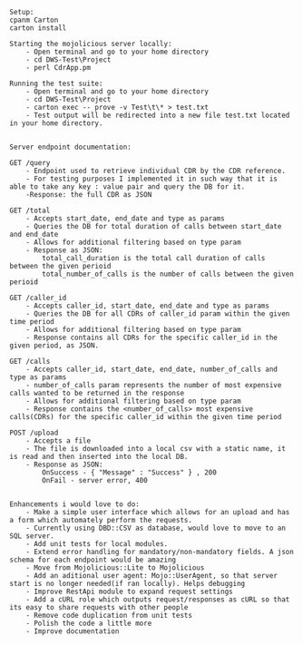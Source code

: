     Setup: 
    cpanm Carton
    carton install

    Starting the mojolicious server locally:
        - Open terminal and go to your home directory
        - cd DWS-Test\Project
        - perl CdrApp.pm
    
    Running the test suite:
        - Open terminal and go to your home directory
        - cd DWS-Test\Project
        - carton exec -- prove -v Test\t\* > test.txt
        - Test output will be redirected into a new file test.txt located in your home directory.


    Server endpoint documentation:

    GET /query
        - Endpoint used to retrieve individual CDR by the CDR reference.
        - For testing purposes I implemented it in such way that it is able to take any key : value pair and query the DB for it.
        -Response: the full CDR as JSON

    GET /total
        - Accepts start_date, end_date and type as params
        - Queries the DB for total duration of calls between start_date and end_date
        - Allows for additional filtering based on type param
        - Response as JSON: 
            total_call_duration is the total call duration of calls between the given perioid
            total_number_of_calls is the number of calls between the given perioid
    
    GET /caller_id
        - Accepts caller_id, start_date, end_date and type as params
        - Queries the DB for all CDRs of caller_id param within the given time period
        - Allows for additional filtering based on type param 
        - Response contains all CDRs for the specific caller_id in the given period, as JSON.

    GET /calls
        - Accepts caller_id, start_date, end_date, number_of_calls and type as params
        - number_of_calls param represents the number of most expensive calls wanted to be returned in the response
        - Allows for additional filtering based on type param 
        - Response contains the <number_of_calls> most expensive calls(CDRs) for the specific caller_id within the given time period

    POST /upload
        - Accepts a file 
        - The file is downloaded into a local csv with a static name, it is read and then inserted into the local DB.
        - Response as JSON:
            OnSuccess - { "Message" : "Success" } , 200
            OnFail - server error, 400


    Enhancements i would love to do:
        - Make a simple user interface which allows for an upload and has a form which automately perform the requests.
        - Currently using DBD::CSV as database, would love to move to an SQL server.
        - Add unit tests for local modules.
        - Extend error handling for mandatory/non-mandatory fields. A json schema for each endpoint would be amazing
        - Move from Mojolicious::Lite to Mojolicious
        - Add an aditional user agent: Mojo::UserAgent, so that server start is no longer needed(if ran locally). Helps debugging
        - Improve RestApi module to expand request settings
        - Add a cURL role which outputs request/responses as cURL so that its easy to share requests with other people
        - Remove code duplication from unit tests
        - Polish the code a little more
        - Improve documentation
